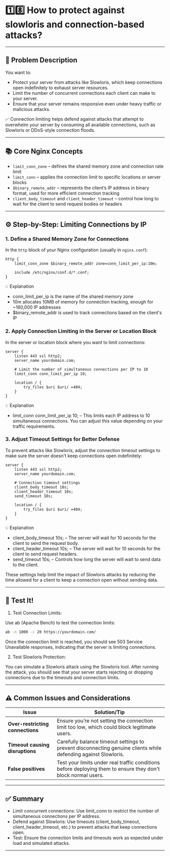 # 1️⃣8️⃣ How to protect against slowloris and connection-based attacks?

---

## 🧩 Problem Description

You want to:

- Protect your server from attacks like Slowloris, which keep connections open indefinitely to exhaust server resources.
- Limit the number of concurrent connections each client can make to your server.
- Ensure that your server remains responsive even under heavy traffic or malicious attacks.

✅ Connection limiting helps defend against attacks that attempt to overwhelm your server by consuming all available connections, such as Slowloris or DDoS-style connection floods.

---

## 📚 Core Nginx Concepts

- `limit_conn_zone` – defines the shared memory zone and connection rate limit
- `limit_conn` – applies the connection limit to specific locations or server blocks
- `$binary_remote_addr` – represents the client’s IP address in binary format, used for more efficient connection tracking
- `client_body_timeout` and `client_header_timeout` – control how long to wait for the client to send request bodies or headers

---

## ⚙️ Step-by-Step: Limiting Connections by IP

### 1. **Define a Shared Memory Zone for Connections**

In the `http` block of your Nginx configuration (usually in `nginx.conf`):

```nginx
http {
    limit_conn_zone $binary_remote_addr zone=conn_limit_per_ip:10m;

    include /etc/nginx/conf.d/*.conf;
}
```

💡 Explanation

- conn_limit_per_ip is the name of the shared memory zone
- 10m allocates 10MB of memory for connection tracking, enough for ~160,000 IP addresses
- $binary_remote_addr is used to track connections based on the client's IP

### 2. Apply Connection Limiting in the Server or Location Block

In the server or location block where you want to limit connections:

```nginx
server {
    listen 443 ssl http2;
    server_name yourdomain.com;

    # Limit the number of simultaneous connections per IP to 10
    limit_conn conn_limit_per_ip 10;

    location / {
        try_files $uri $uri/ =404;
    }
}
```

💡 Explanation

- limit_conn conn_limit_per_ip 10; – This limits each IP address to 10 simultaneous connections. You can adjust this value depending on your traffic requirements.

### 3. Adjust Timeout Settings for Better Defense

To prevent attacks like Slowloris, adjust the connection timeout settings to make sure the server doesn't keep connections open indefinitely:

```nginx
server {
    listen 443 ssl http2;
    server_name yourdomain.com;

    # Connection timeout settings
    client_body_timeout 10s;
    client_header_timeout 10s;
    send_timeout 10s;

    location / {
        try_files $uri $uri/ =404;
    }
}
```

💡 Explanation

- client_body_timeout 10s; – The server will wait for 10 seconds for the client to send the request body.
- client_header_timeout 10s; – The server will wait for 10 seconds for the client to send request headers.
- send_timeout 10s; – Controls how long the server will wait to send data to the client.

These settings help limit the impact of Slowloris attacks by reducing the time allowed for a client to keep a connection open without sending data.

---

## 🧪 Test It!

1. Test Connection Limits:

Use ab (Apache Bench) to test the connection limits:

```bash
ab -n 1000 -c 20 https://yourdomain.com/
```

Once the connection limit is reached, you should see 503 Service Unavailable responses, indicating that the server is limiting connections.

2. Test Slowloris Protection:

You can simulate a Slowloris attack using the Slowloris tool. After running the attack, you should see that your server starts rejecting or dropping connections due to the timeouts and connection limits.

---

## ⚠️ Common Issues and Considerations

| Issue                            | Solution/Tip                                                                                                   |
| -------------------------------- | -------------------------------------------------------------------------------------------------------------- |
| **Over-restricting connections** | Ensure you’re not setting the connection limit too low, which could block legitimate users.                    |
| **Timeout causing disruptions**  | Carefully balance timeout settings to prevent disconnecting genuine clients while defending against Slowloris. |
| **False positives**              | Test your limits under real traffic conditions before deploying them to ensure they don't block normal users.  |

---

## ✅ Summary

- Limit concurrent connections: Use limit_conn to restrict the number of simultaneous connections per IP address.
- Defend against Slowloris: Use timeouts (client_body_timeout, client_header_timeout, etc.) to prevent attacks that keep connections open.
- Test: Ensure the connection limits and timeouts work as expected under load and simulated attacks.

---
